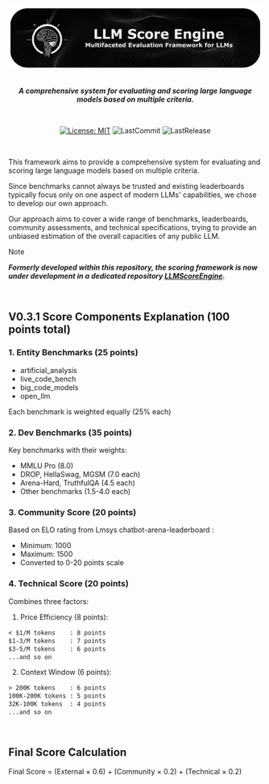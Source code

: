 
<div align="center"> 

<img src="https://github.com/LSeu-Open/AIEnhancedWork/blob/main/Images/LLMScoreEngine.png">

<br>
<br>

***A comprehensive system for evaluating and scoring large language models based on multiple criteria.***

<br>

[![License: MIT](https://img.shields.io/badge/License-MIT-yellow.svg?style=flat)](https://github.com/LSeu-Open/LLMScoreEngine/blob/main/LICENSE)
![LastCommit](https://img.shields.io/github/last-commit/LSeu-Open/LLMScoreEngine?style=flat)
![LastRelease](https://img.shields.io/github/v/release/LSeu-Open/LLMScoreEngine?style=flat)

</div>

<br>

This framework aims to provide a comprehensive system for evaluating and scoring large language models based on multiple criteria.

Since benchmarks cannot always be trusted and existing leaderboards typically focus only on one aspect of modern LLMs' capabilities, we chose to develop our own approach.

Our approach aims to cover a wide range of benchmarks, leaderboards, community assessments, and technical specifications, trying to provide an unbiased estimation of the overall capacities of any public LLM. 

> [!NOTE]
> ***Formerly developed within this repository, the scoring framework is now under development in a dedicated repository [LLMScoreEngine](https://github.com/LSeu-Open/LLMScoreEngine).***

<br>

 ## V0.3.1 Score Components Explanation  (100 points total)
 
 ### 1. Entity Benchmarks (25 points)
 - artificial_analysis
 - live_code_bench
 - big_code_models
 - open_llm
 
 Each benchmark is weighted equally (25% each)
 
 ### 2. Dev Benchmarks (35 points)
 Key benchmarks with their weights:
 - MMLU Pro (8.0)
 - DROP, HellaSwag, MGSM (7.0 each)
 - Arena-Hard, TruthfulQA (4.5 each)
 - Other benchmarks (1.5-4.0 each)
 
 ### 3. Community Score (20 points)
 Based on ELO rating from Lmsys chatbot-arena-leaderboard :
 - Minimum: 1000
 - Maximum: 1500
 - Converted to 0-20 points scale
 
 ### 4. Technical Score (20 points)
 Combines three factors:
 1. Price Efficiency (8 points):
 ```
 < $1/M tokens    : 8 points
 $1-3/M tokens    : 7 points
 $3-5/M tokens    : 6 points
 ...and so on
 ```
 
 2. Context Window (6 points):
 ```
 > 200K tokens    : 6 points
 100K-200K tokens : 5 points
 32K-100K tokens  : 4 points
 ...and so on
 ```
<br>

## Final Score Calculation

Final Score = (External × 0.6) + (Community × 0.2) + (Technical × 0.2)

<br>
<br>
